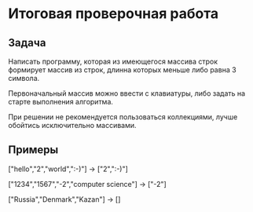 # **Итоговая проверочная работа**
## Задача

Написать программу, которая из имеющегося массива строк формирует массив из строк, длинна которых меньше либо равна 3 символа.

Первоначальный массив можно ввести с клавиатуры, либо задать на старте выполнения алгоритма.

При решении не рекомендуется пользоваться коллекциями, лучше обойтись исключительно массивами.

## Примеры

["hello","2","world",":-)"] -> ["2",":-)"]

["1234","1567","-2","computer science"] -> ["-2"]

["Russia","Denmark","Kazan"] -> []

